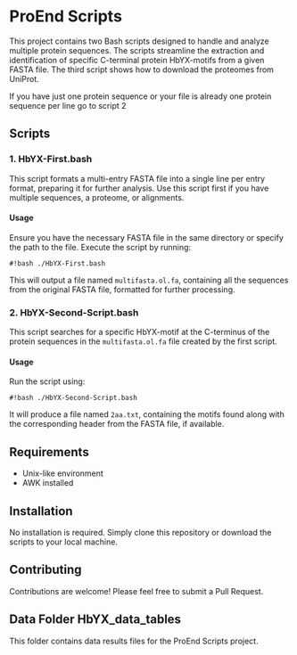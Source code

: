 # ProEnd Scripts

This project contains two Bash scripts designed to handle and analyze multiple protein sequences. The scripts streamline the extraction and identification of specific C-terminal protein HbYX-motifs from a given FASTA file. The third script shows how to download the proteomes from UniProt.

If you have just one protein sequence or your file is already one protein sequence per line go to script 2
## Scripts

### 1. HbYX-First.bash

This script formats a multi-entry FASTA file into a single line per entry format, preparing it for further analysis. Use this script first if you have multiple sequences, a proteome, or alignments.

#### Usage

Ensure you have the necessary FASTA file in the same directory or specify the path to the file. Execute the script by running:

`#!bash
./HbYX-First.bash`

This will output a file named `multifasta.ol.fa`, containing all the sequences from the original FASTA file, formatted for further processing.

### 2. HbYX-Second-Script.bash

This script searches for a specific HbYX-motif at the C-terminus of the protein sequences in the `multifasta.ol.fa` file created by the first script.

#### Usage

Run the script using:

`#!bash
./HbYX-Second-Script.bash`

It will produce a file named `2aa.txt`, containing the motifs found along with the corresponding header from the FASTA file, if available.

## Requirements

- Unix-like environment
- AWK installed

## Installation

No installation is required. Simply clone this repository or download the scripts to your local machine.

## Contributing

Contributions are welcome! Please feel free to submit a Pull Request.

## Data Folder HbYX_data_tables
This folder contains data results files for the ProEnd Scripts project.

